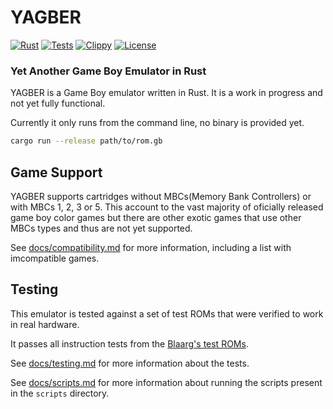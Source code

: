 # YAGBER

[![Rust](https://img.shields.io/badge/Rust-000000?style=flat&logo=rust&logoColor=white)](https://www.rust-lang.org/)
[![Tests](https://img.shields.io/github/actions/workflow/status/EMachad0/YAGBER/tests.yml)](https://github.com/EMachad0/YAGBER/actions/workflows/tests.yml)
[![Clippy](https://img.shields.io/github/actions/workflow/status/EMachad0/YAGBER/clippy.yml)](https://github.com/EMachad0/YAGBER/actions/workflows/clippy.yml)
[![License](https://img.shields.io/github/license/EMachad0/YAGBER)](https://github.com/EMachad0/YAGBER/blob/main/LICENSE)

### Yet Another Game Boy Emulator in Rust

YAGBER is a Game Boy emulator written in Rust. It is a work in progress and not yet fully functional.

Currently it only runs from the command line, no binary is provided yet.

```bash
cargo run --release path/to/rom.gb
```

## Game Support

YAGBER supports cartridges without MBCs(Memory Bank Controllers) or with MBCs 1, 2, 3 or 5. This account to the vast majority of oficially released game boy color games but there are other exotic games that use other MBCs types and thus are not yet supported.

See [docs/compatibility.md](docs/compatibility.md) for more information, including a list with imcompatible games.

## Testing

This emulator is tested against a set of test ROMs that were verified to work in real hardware.

It passes all instruction tests from the [Blaarg's test ROMs](https://github.com/retrio/gb-test-roms).

See [docs/testing.md](docs/testing.md) for more information about the tests.

See [docs/scripts.md](docs/scripts.md) for more information about running the scripts present in the `scripts` directory.
